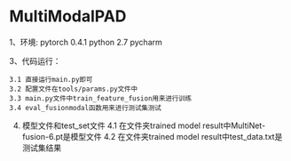 # MultiModalPAD


1、环境:
    pytorch 0.4.1
	python 2.7
	pycharm
	

3、代码运行：

    3.1 直接运行main.py即可
	3.2 配置文件在tools/params.py文件中
	3.3 main.py文件中train_feature_fusion用来进行训练
	3.4 eval_fusionmodal函数用来进行测试集测试
	
4. 模型文件和test_set文件
    4.1 在文件夹trained model result中MultiNet-fusion-6.pt是模型文件
	4.2 在文件夹trained model result中test_data.txt是测试集结果
	